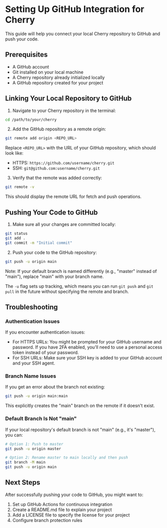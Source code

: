 # Setting Up GitHub Integration for Cherry

This guide will help you connect your local Cherry repository to GitHub and push your code.

## Prerequisites
- A GitHub account
- Git installed on your local machine
- A Cherry repository already initialized locally
- A GitHub repository created for your project

## Linking Your Local Repository to GitHub

1. Navigate to your Cherry repository in the terminal:

```bash
cd /path/to/your/cherry
```

2. Add the GitHub repository as a remote origin:

```bash
git remote add origin <REPO_URL>
```

Replace `<REPO_URL>` with the URL of your GitHub repository, which should look like:
- HTTPS: `https://github.com/username/cherry.git`
- SSH: `git@github.com:username/cherry.git`

3. Verify that the remote was added correctly:

```bash
git remote -v
```

This should display the remote URL for fetch and push operations.

## Pushing Your Code to GitHub

1. Make sure all your changes are committed locally:

```bash
git status
git add .
git commit -m "Initial commit"
```

2. Push your code to the GitHub repository:

```bash
git push -u origin main
```

Note: If your default branch is named differently (e.g., "master" instead of "main"), replace "main" with your branch name.

The `-u` flag sets up tracking, which means you can run `git push` and `git pull` in the future without specifying the remote and branch.

## Troubleshooting

### Authentication Issues

If you encounter authentication issues:

- For HTTPS URLs: You might be prompted for your GitHub username and password. If you have 2FA enabled, you'll need to use a personal access token instead of your password.
- For SSH URLs: Make sure your SSH key is added to your GitHub account and your SSH agent.

### Branch Name Issues

If you get an error about the branch not existing:

```bash
git push -u origin main:main
```

This explicitly creates the "main" branch on the remote if it doesn't exist.

### Default Branch Is Not "main"

If your local repository's default branch is not "main" (e.g., it's "master"), you can:

```bash
# Option 1: Push to master
git push -u origin master

# Option 2: Rename master to main locally and then push
git branch -M main
git push -u origin main
```

## Next Steps

After successfully pushing your code to GitHub, you might want to:

1. Set up GitHub Actions for continuous integration
2. Create a README.md file to explain your project
3. Add a LICENSE file to specify the license for your project
4. Configure branch protection rules
